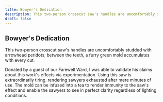 ```yaml
---
title: Bowyer's Dedication
description: This two-person crosscut saw's handles are uncomfortably studded with arrowhead peridots; between the teeth, a furry green mold accumulates with every cut....
draft: false
---
```


## Bowyer's Dedication

This two-person crosscut saw's handles are uncomfortably studded with arrowhead peridots; between the teeth, a furry green mold accumulates with every cut.

Donated by a guest of our Farewell Ward, I was able to validate his claims about this work's effects via experimentation. Using this saw is extraordinarily tiring, rendering sawyers exhausted after mere minutes of use. The mold can be infused into a tea to render immunity to the saw's effect and enable the sawyers to see in perfect clarity regardless of lighting conditions.
